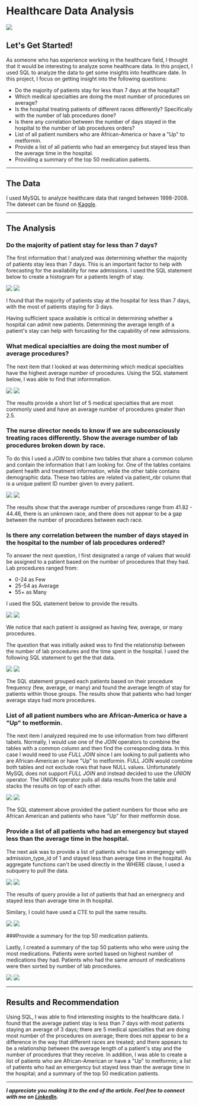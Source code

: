 
# Healthcare Data Analysis

<img src="images/HealthCare_Analysis_Cover.png"/>

## Let's Get Started!

As someone who has experience working in the healthcare field, I thought that it would be interesting to analyze some healthcare data. In this project, I used SQL to analyze the data to get some insights into healthcare date. In this project, I focus on getting insight into the following questions:

  - Do the majority of patients stay for less than 7 days at the hospital?
  - Which medical specialties are doing the most number of procedures on average? 
  - Is the hospital treating patients of different races differently? Specifically with the number of lab procedures done?
  - Is there any correlation between the number of days stayed in the hospital to the number of lab procedures orders?
  - List of all patient numbers who are African-America or have a "Up" to metformin.
  - Provide a list of all patients who had an emergency but stayed less than the average time in the hospital.
  - Providing a summary of the top 50 medication patients.

---

## The Data
I used MySQL to analyze healthcare data that ranged between 1998-2008. The dateset can be found on [Kaggle](https://www.kaggle.com/code/iabhishekofficial/prediction-on-hospital-readmission/data?select=diabetic_data.csv).


---

## The Analysis
 
### Do the majority of patient stay for less than 7 days?

The first information that I analyzed was determining whether the majority of patients stay less than 7 days. This is an important factor to help with forecasting for the availability for new admissions. I used the SQL statement below to create a histogram for a patients length of stay.

<img src="images/Healthcare_Analysis_patient_stay.png"/>
<img src="images/Healthcare_Analysis_patient_stay_results.png"/>

I found that the majority of patients stay at the hospital for less than 7 days, with the most of patients staying for 3 days. 

Having sufficient space available is critical in determining whether a hospital can admit new patients. Determining the average length of a patient's stay can help with forcasting for the capability of new admissions.


### What medical specialties are doing the most number of average procedures?

The next item that I looked at was determining which medical specialties have the highest average number of procedures. Using the SQL statement below, I was able to find that informmation.

<img src="images/Healthcare_Analysis_medical_specialties.png"/>
<img src="images/Healthcare_Analysis_medical_specialties_results.png"/>

The results provide a short list of 5 medical specialties that are most commonly used and have an average number of procedures greater than 2.5.


### The nurse director needs to know if we are subconsciously treating races differently. Show the average number of lab procedures broken down by race.

To do this I used a *JOIN* to combine two tables that share a common column and contain the information that I am looking for. One of the tables contains patient health and treatment information, while the other table contains demographic data. These two tables are related via patient_nbr column that is a unique patient ID number given to every patient.

<img src="images/Healthcare_Analysis_demographics.png"/>
<img src="images/Healthcare_Analysis_demographics_results.png"/>

The results show that the average number of procedures range from 41.82 - 44.46, there is an unknown race, and there does not appear to be a gap between the number of procedures between each race. 


### Is there any correlation between the number of days stayed in the hospital to the number of lab procedures ordered? 

To answer the next question, I first designated a range of values that would be assigned to a patient based on the number of procedures that they had. Lab procedures ranged from:

 - 0-24 as Few
 - 25-54 as Average
 - 55+ as Many
 
I used the SQL statement below to provide the results.

<img src="images/Healthcare_Analysis_procedures.png"/>
<img src="images/Healthcare_Analysis_procedures_results.png"/>

We notice that each patient is assigned as having few, average, or many procedures.

The question that was initially asked was to find the relationship between the number of lab procedures and the time spent in the hospital. I used the following SQL statement to get the that data.

<img src="images/Healthcare_Analyisis_procedure_avgtime.png"/>
<img src="images/Healthcare_Analyisis_procedure_avgtime_results.png"/>

The SQL statement grouped each patients based on their procedure frequency (few, average, or many) and found the average length of stay for patients within those groups. The results show that patients who had longer average stays had more procedures. 


### List of all patient numbers who are African-America or have a "Up" to metformin.

The next item I analyzed required me to use information from two different tabels. Normally, I would use one of the *JOIN* operators to combine the tables with a common column and then find the corresponding data. In this case I would need to use *FULL JOIN*  since I am looking to pull patients who are African-American or have "Up" to metformin. FULL JOIN would combine both tables and not exclude rows that have NULL values. Unfortunately MySQL does not support *FULL JOIN* and instead decided to use the *UNION* operator. The UNION operator pulls all data results from the table and stacks the results on top of each other. 

<img src="images/Healthcare_Analysis_demographics_metformin.png"/>
<img src="images/Healthcare_Analysis_demographics_metformin_results.png"/>

The SQL statement above provided the patient numbers for those who are African American and patients who have "Up" for their metformin dose.

### Provide a list of all patients who had an emergency but stayed less than the average time in the hospital.

The next ask was to provide a list of patients who had an emergengy with admission_type_id of 1 and stayed less than average time in the hospital. As aggregate functions can't be used directly in the WHERE clause, I used a subquery to pull the data. 

<img src="images/Healthcare_Analysis_subquery.png"/>
<img src="images/Healthcare_Analysis_subquery_results.png"/>

The results of query provide a list of patients that had an emergnecy and stayed less than average time in th hospital.

Similary, I could have used a CTE to pull the same results. 

<img src="images/Healthcare_Analysis_cte.png"/>
<img src="images/Healthcare_Analysis_cte_results.png"/>


###Provide a summary for the top 50 medication patients.

Lastly, I created a summary of the top 50 patients who who were using the most medications. Patients were sorted based on highest number of medications they had. Patients who had the same amount of medications were then sorted by number of lab procedures.

<img src="images/Healthcare_Analysis_summary.png"/>
<img src="images/Healthcare_Analysis_summary_results.png"/>


---

## Results and Recommendation

Using SQL, I was able to find interesting insights to the healthcare data. I found that the average patient stay is less than 7 days with most patients staying an average of 3 days; there are 5 medical specialties that are doing most number of the procedures on average; there does not appear to be a difference in the way that different races are treated; and there appears to be a relationship between the average length of a patient's stay and the number of procedures that they receive. In addition, I was able to create a list of patients who are African-American or have a "Up" to metformin; a list of patients who had an emergency but stayed less than the average time in the hospital; and a summary of the top 50 medication patients.

---

***I appreciate you making it to the end of the article. Feel free to connect with me on [LinkedIn](https://www.linkedin.com/in/jbespinoza/).***
